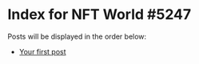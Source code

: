 # Index for NFT World #5247
Posts will be displayed in the order below:

- [Your first post](./001-first.md)

